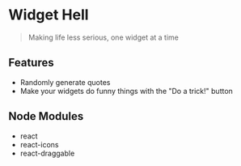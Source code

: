 # Widget Hell
> Making life less serious, one widget at a time

## Features
- Randomly generate quotes
- Make your widgets do funny things with the "Do a trick!" button

## Node Modules
- react
- react-icons
- react-draggable
